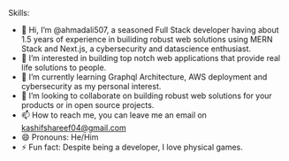 Skills: 



- 👋 Hi, I’m @ahmadali507, a seasoned Full Stack developer having about 1.5 years of experience in builiding robust web solutions using MERN Stack and Next.js, a cybersecurity and datascience enthusiast.
- 👀 I’m interested in building top notch web applications that provide real life solutions to people. 
- 🌱 I’m currently learning Graphql Architecture, AWS deployment and cybersecurity as my personal interest. 
- 💞️ I’m looking to collaborate on building robust web solutions for your products or in open source projects. 
- 📫 How to reach me, you can leave me an email on kashifshareef04@gmail.com
- 😄 Pronouns: He/Him
- ⚡ Fun fact: Despite being a developer, I love physical games. 
